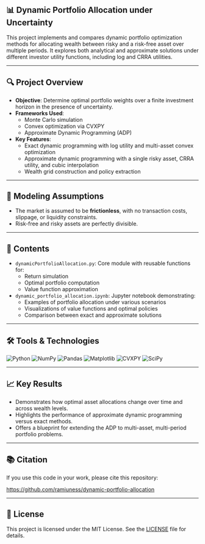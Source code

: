 ## 📊 Dynamic Portfolio Allocation under Uncertainty

This project implements and compares dynamic portfolio optimization methods for allocating wealth between risky and a risk-free asset over multiple periods. 
It explores both analytical and approximate solutions under different investor utility functions, including log and CRRA utilities.

---

## 🔍 Project Overview

- **Objective**: Determine optimal portfolio weights over a finite investment horizon in the presence of uncertainty.
- **Frameworks Used**:
  - Monte Carlo simulation
  - Convex optimization via CVXPY
  - Approximate Dynamic Programming (ADP)
- **Key Features**:
  - Exact dynamic programming with log utility and multi-asset convex optimization 
  - Approximate dynamic programming with a single risky asset, CRRA utility, and cubic interpolation
  - Wealth grid construction and policy extraction
---

## 📌 Modeling Assumptions

- The market is assumed to be **frictionless**, with no transaction costs, slippage, or liquidity constraints.
- Risk-free and risky assets are perfectly divisible.

---

## 📁 Contents

- `dynamicPortfolioAllocation.py`: Core module with reusable functions for:
  - Return simulation
  - Optimal portfolio computation
  - Value function approximation
- `dynamic_portfolio_allocation.ipynb`: Jupyter notebook demonstrating:
  - Examples of portfolio allocation under various scenarios
  - Visualizations of value functions and optimal policies
  - Comparison between exact and approximate solutions

---

## 🛠 Tools & Technologies

![Python](https://img.shields.io/badge/Python-3776AB?logo=python&logoColor=white)
![NumPy](https://img.shields.io/badge/NumPy-013243?logo=numpy&logoColor=white)
![Pandas](https://img.shields.io/badge/Pandas-150458?logo=pandas&logoColor=white)
![Matplotlib](https://img.shields.io/badge/Matplotlib-11557C?logo=matplotlib&logoColor=white)
![CVXPY](https://img.shields.io/badge/CVXPY-34495E?logo=python&logoColor=white)
![SciPy](https://img.shields.io/badge/SciPy-8CAAE6?logo=scipy&logoColor=white)

---

## 📈 Key Results

- Demonstrates how optimal asset allocations change over time and across wealth levels.
- Highlights the performance of approximate dynamic programming versus exact methods.
- Offers a blueprint for extending the ADP to multi-asset, multi-period portfolio problems.

---

## 📚 Citation

If you use this code in your work, please cite this repository:

https://github.com/ramiuness/dynamic-portfolio-allocation

---

## 📄 License

This project is licensed under the MIT License. See the [LICENSE](LICENSE) file for details.


